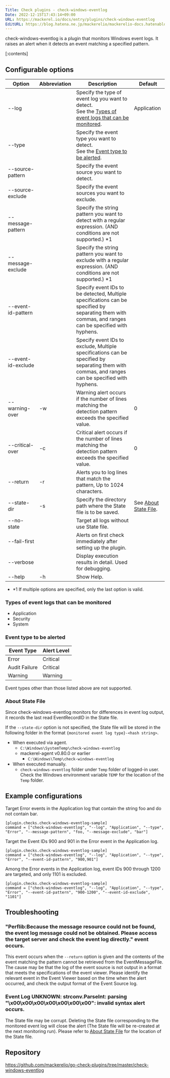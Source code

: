 ```yaml
---
Title: Check plugins - check-windows-eventlog
Date: 2022-12-15T17:43:14+09:00
URL: https://mackerel.io/docs/entry/plugins/check-windows-eventlog
EditURL: https://blog.hatena.ne.jp/mackerelio/mackerelio-docs.hatenablog.mackerel.io/atom/entry/4207112889945338246
---
```


check-windows-eventlog is a plugin that monitors Windows event logs. It raises an alert when it detects an event matching a specified pattern.

[:contents]

<h2 id="options">Configurable options</h2>

| Option | Abbreviation | Description | Default |
| --- | --- | --- | --- |
| --log | | Specify the type of event log you want to detect.<br>See the [Types of event logs that can be monitored](#log-type). | Application |
| --type | | Specify the event type you want to detect.<br>See the [Event type to be alerted](#event-type). |  |
| --source-pattern | | Specify the event source you want to detect. |  |
| --source-exclude | | Specify the event sources you want to exclude. |  |
| --message-pattern | | Specify the string pattern you want to detect with a regular expression. (AND conditions are not supported.) *1 |  |
| --message-exclude | | Specify the string pattern you want to exclude with a regular expression. (AND conditions are not supported.) *1 |  |
| --event-id-pattern | | Specify event IDs to be detected, Multiple specifications can be specified by separating them with commas, and ranges can be specified with hyphens. |  |
| --event-id-exclude | | Specify event IDs to exclude, Multiple specifications can be specified by separating them with commas, and ranges can be specified with hyphens. |  |
| --warning-over | -w | Warning alert occurs if the number of lines matching the detection pattern exceeds the specified value. | 0 |
| --critical-over | -c | Critical alert occurs if the number of lines matching the detection pattern exceeds the specified value. | 0 |
| --return | -r | Alerts you to log lines that match the pattern, Up to 1024 characters. |  |
| --state-dir | -s | Specify the directory path where the State file is to be saved. | See [About State File](#state-file). |
| --no-state | | Target all logs without use State file. |  |
| --fail-first | | Alerts on first check immediately after setting up the plugin. |  |
| --verbose | | Display execution results in detail. Used for debugging. |  |
| --help | -h | Show Help. |  |

- *1 If multiple options are specified, only the last option is valid.

<h3 id="log-type">Types of event logs that can be monitored</h3>

- Application
- Security
- System

<h3 id="event-type">Event type to be alerted</h3>

| Event Type | Alert Level |
|---|---|
| Error | Critical |
| Audit Failure | Critical |
| Warning | Warning |

Event types other than those listed above are not supported.

<h3 id="state-file">About State File</h3>

Since check-windows-eventlog monitors for differences in event log output, it records the last read EventRecordID in the State file.

If the `--state-dir` option is not specified, the State file will be stored in the following folder in the format `{monitored event log type}-<hash string>`.

- When executed via agent.
  - `C:\Windows\SystemTemp\check-windows-eventlog`
  - mackerel-agent v0.80.0 or earlier
    - `C:\Windows\Temp\check-windows-eventlog`
- When executed manually.
  - `check-windows-eventlog` folder under `Temp` folder of logged-in user. Check the Windows environment variable `TEMP` for the location of the `Temp` folder.

<h2 id="config">Example configurations</h2>

Target Error events in the Application log that contain the string foo and do not contain bar.

```
[plugin.checks.check-windows-eventlog-sample]
command = ["check-windows-eventlog", "--log", "Application", "--type", "Error", "--message-pattern", "foo, "--message-exclude", "bar"]
```

Target the Event IDs 900 and 901 in the Error event in the Application log.

```
[plugin.checks.check-windows-eventlog-sample]
command = ["check-windows-eventlog", "--log", "Application", "--type", "Error", "--event-id-pattern", "900,901"]
```

Among the Error events in the Application log, event IDs 900 through 1200 are targeted, and only 1101 is excluded.

```
[plugin.checks.check-windows-eventlog-sample]
command = ["check-windows-eventlog", "--log", "Application", "--type", "Error", "--event-id-pattern", "900-1200", "--event-id-exclude", "1101"]
```

<h2 id="troubleshoot">Troubleshooting</h2>

### "Perflib:Because the message resource could not be found, the event log message could not be obtained. Please access the target server and check the event log directly." event occurs.

This event occurs when the `--return` option is given and the contents of the event matching the pattern cannot be retrieved from the EventMessageFile. The cause may be that the log of the event source is not output in a format that meets the specifications of the event viewer. Please identify the relevant event in the Event Viewer based on the time when the alert occurred, and check the output format of the Event Source log.

### Event Log UNKNOWN: strconv.ParseInt: parsing "\x00\x00\x00\x00\x00\x00\x00": invalid syntax alert occurs.

The State file may be corrupt. Deleting the State file corresponding to the monitored event log will close the alert (The State file will be re-created at the next monitoring run). Please refer to [About State File](#state-file) for the location of the State file.

<h2 id="repository">Repository</h2>

https://github.com/mackerelio/go-check-plugins/tree/master/check-windows-eventlog
